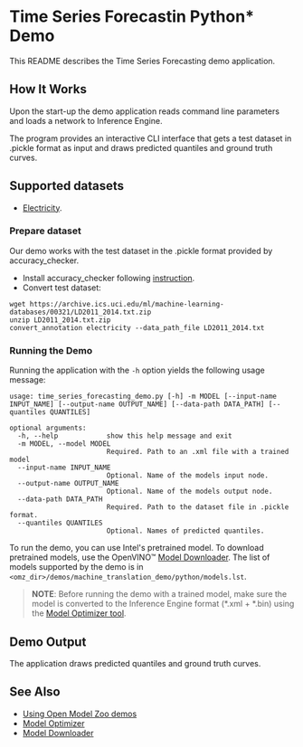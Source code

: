 # Time Series Forecastin Python\* Demo

This README describes the Time Series Forecasting demo application.

## How It Works

Upon the start-up the demo application reads command line parameters and loads a network to Inference Engine.

The program provides an interactive CLI interface that gets a test dataset in .pickle format as input and draws predicted quantiles and ground truth curves.

## Supported datasets

* [Electricity](https://archive.ics.uci.edu/ml/machine-learning-databases/00321/LD2011_2014.txt.zip).

### Prepare dataset

Our demo works with the test dataset in the .pickle format provided by accuracy_checker.

* Install accuracy_checker following [instruction](https://github.com/openvinotoolkit/open_model_zoo/blob/master/tools/accuracy_checker/README.md).
* Convert test dataset:
```
wget https://archive.ics.uci.edu/ml/machine-learning-databases/00321/LD2011_2014.txt.zip
unzip LD2011_2014.txt.zip
convert_annotation electricity --data_path_file LD2011_2014.txt
```

### Running the Demo

Running the application with the `-h` option yields the following usage message:

```
usage: time_series_forecasting_demo.py [-h] -m MODEL [--input-name INPUT_NAME] [--output-name OUTPUT_NAME] [--data-path DATA_PATH] [--quantiles QUANTILES]

optional arguments:
  -h, --help            show this help message and exit
  -m MODEL, --model MODEL
                        Required. Path to an .xml file with a trained model
  --input-name INPUT_NAME
                        Optional. Name of the models input node.
  --output-name OUTPUT_NAME
                        Optional. Name of the models output node.
  --data-path DATA_PATH
                        Required. Path to the dataset file in .pickle format.
  --quantiles QUANTILES
                        Optional. Names of predicted quantiles.
```

To run the demo, you can use Intel's pretrained model. To download pretrained models, use the OpenVINO&trade; [Model Downloader](../../../tools/downloader/README.md). The list of models supported by the demo is in `<omz_dir>/demos/machine_translation_demo/python/models.lst`.

> **NOTE**: Before running the demo with a trained model, make sure the model is converted to the Inference Engine format (\*.xml + \*.bin) using the [Model Optimizer tool](https://docs.openvinotoolkit.org/latest/_docs_MO_DG_Deep_Learning_Model_Optimizer_DevGuide.html).


## Demo Output

The application draws predicted quantiles and ground truth curves.


## See Also

* [Using Open Model Zoo demos](../../README.md)
* [Model Optimizer](https://docs.openvinotoolkit.org/latest/_docs_MO_DG_Deep_Learning_Model_Optimizer_DevGuide.html)
* [Model Downloader](../../../tools/downloader/README.md)
